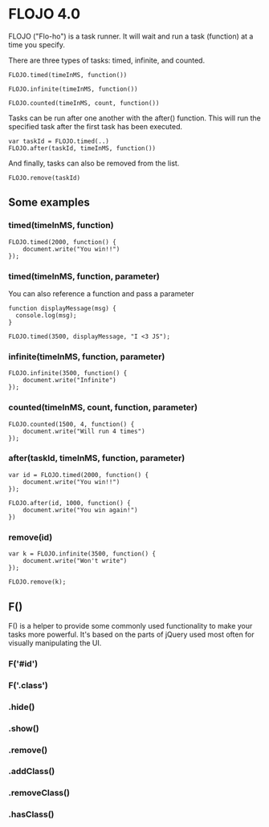 # FLOJO 4.0


FLOJO ("Flo-ho") is a task runner. It will wait and run a task (function) at a time you specify.

There are three types of tasks: timed, infinite, and counted.

```
FLOJO.timed(timeInMS, function())
```
```
FLOJO.infinite(timeInMS, function())
```
```
FLOJO.counted(timeInMS, count, function())
```
Tasks can be run after one another with the after() function. This will run the specified task after the first task has been executed.
```
var taskId = FLOJO.timed(..)
FLOJO.after(taskId, timeInMS, function())
```
And finally, tasks can also be removed from the list. 
```
FLOJO.remove(taskId)
```


## Some examples
### timed(timeInMS, function)
```
FLOJO.timed(2000, function() {
    document.write("You win!!")
});
```
### timed(timeInMS, function, parameter)
You can also reference a function and pass a parameter
```
function displayMessage(msg) {
  console.log(msg);
}

FLOJO.timed(3500, displayMessage, "I <3 JS");
```

### infinite(timeInMS, function, parameter)
```
FLOJO.infinite(3500, function() {
    document.write("Infinite")
});
```

### counted(timeInMS, count, function, parameter)
```
FLOJO.counted(1500, 4, function() {
    document.write("Will run 4 times")
});
```

### after(taskId, timeInMS, function, parameter)
```
var id = FLOJO.timed(2000, function() {
    document.write("You win!!")
});

FLOJO.after(id, 1000, function() {
    document.write("You win again!")
})
```

### remove(id)
```
var k = FLOJO.infinite(3500, function() {
    document.write("Won't write")
});

FLOJO.remove(k);
```

## F()
F() is a helper to provide some commonly used functionality to make your tasks more powerful. It's based on the parts of jQuery used most often for visually manipulating the UI.

### F('#id')
### F('.class')
### .hide()
### .show()
### .remove()
### .addClass()
### .removeClass()
### .hasClass()






